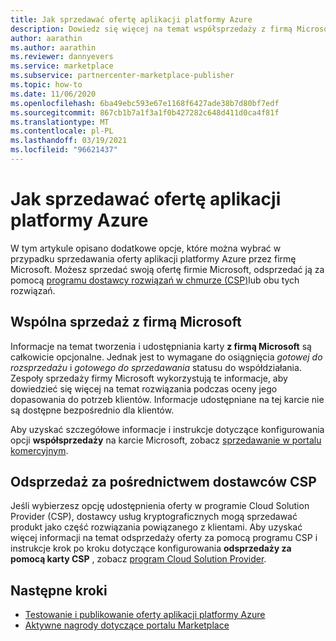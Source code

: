 ```yaml
---
title: Jak sprzedawać ofertę aplikacji platformy Azure
description: Dowiedz się więcej na temat współsprzedaży z firmą Microsoft i odsprzedaży za pomocą opcji programu dla dostawców rozwiązań w chmurze (CSP) dla oferty aplikacji platformy Azure w portalu komercyjnym firmy Microsoft.
author: aarathin
ms.author: aarathin
ms.reviewer: dannyevers
ms.service: marketplace
ms.subservice: partnercenter-marketplace-publisher
ms.topic: how-to
ms.date: 11/06/2020
ms.openlocfilehash: 6ba49ebc593e67e1168f6427ade38b7d80bf7edf
ms.sourcegitcommit: 867cb1b7a1f3a1f0b427282c648d411d0ca4f81f
ms.translationtype: MT
ms.contentlocale: pl-PL
ms.lasthandoff: 03/19/2021
ms.locfileid: "96621437"
---
```

# <a name="how-to-sell-your-azure-application-offer"></a>Jak sprzedawać ofertę aplikacji platformy Azure

W tym artykule opisano dodatkowe opcje, które można wybrać w przypadku sprzedawania oferty aplikacji platformy Azure przez firmę Microsoft. Możesz sprzedać swoją ofertę firmie Microsoft, odsprzedać ją za pomocą [programu dostawcy rozwiązań w chmurze (CSP)](cloud-solution-providers.md)lub obu tych rozwiązań.

## <a name="co-sell-with-microsoft"></a>Wspólna sprzedaż z firmą Microsoft

Informacje na temat tworzenia i udostępniania karty **z firmą Microsoft** są całkowicie opcjonalne. Jednak jest to wymagane do osiągnięcia _gotowej do rozsprzedażu_ i _gotowego do sprzedawania_ statusu do współdziałania. Zespoły sprzedaży firmy Microsoft wykorzystują te informacje, aby dowiedzieć się więcej na temat rozwiązania podczas oceny jego dopasowania do potrzeb klientów. Informacje udostępniane na tej karcie nie są dostępne bezpośrednio dla klientów.

Aby uzyskać szczegółowe informacje i instrukcje dotyczące konfigurowania opcji **współsprzedaży** na karcie Microsoft, zobacz [sprzedawanie w portalu komercyjnym](commercial-marketplace-co-sell.md).

## <a name="resell-through-csps"></a>Odsprzedaż za pośrednictwem dostawców CSP

Jeśli wybierzesz opcję udostępnienia oferty w programie Cloud Solution Provider (CSP), dostawcy usług kryptograficznych mogą sprzedawać produkt jako część rozwiązania powiązanego z klientami. Aby uzyskać więcej informacji na temat odsprzedaży oferty za pomocą programu CSP i instrukcje krok po kroku dotyczące konfigurowania **odsprzedaży za pomocą karty CSP** , zobacz [program Cloud Solution Provider](cloud-solution-providers.md).

## <a name="next-steps"></a>Następne kroki

- [Testowanie i publikowanie oferty aplikacji platformy Azure](create-new-azure-apps-offer-test-publish.md)
- [Aktywne nagrody dotyczące portalu Marketplace](partner-center-portal/marketplace-rewards.md)

